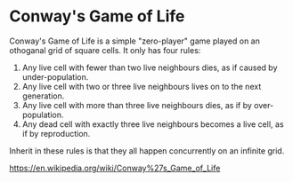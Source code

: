 # Conway's Game of Life

Conway's Game of Life is a simple "zero-player" game played on an othoganal grid of square cells. It only has four rules:

1. Any live cell with fewer than two live neighbours dies, as if caused by under-population.
2. Any live cell with two or three live neighbours lives on to the next generation.
3. Any live cell with more than three live neighbours dies, as if by over-population.
4. Any dead cell with exactly three live neighbours becomes a live cell, as if by reproduction.

Inherit in these rules is that they all happen concurrently on an infinite grid.

https://en.wikipedia.org/wiki/Conway%27s_Game_of_Life
